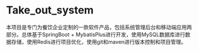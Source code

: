 # Take_out_system
本项目是专门为餐饮企业定制的一款软件产品，包括系统管理后台和移动端应用两部分。总体基于SpringBoot + MybatisPlus进行开发，使用MySQL数据库进行数据存储，使用Redis进行项目优化，使用git和maven进行版本控制和项目管理。

